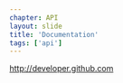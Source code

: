 ```yaml
---
chapter: API
layout: slide
title: 'Documentation'
tags: ['api']
---
```


<http://developer.github.com>
